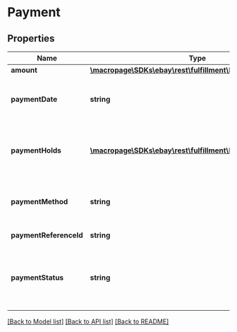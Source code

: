 # Payment

## Properties
Name | Type | Description | Notes
------------ | ------------- | ------------- | -------------
**amount** | [**\macropage\SDKs\ebay\rest\fulfillment\Model\Amount**](Amount.md) |  | [optional] 
**paymentDate** | **string** | The date and time that the payment was received by the seller. This field will not be returned if buyer has yet to pay for the order. This timestamp is in ISO 8601 format, which uses the 24-hour Universal Coordinated Time (UTC) clock. Format: YYYY-MM-DDTHH:MM:SS.SSSZ Example: 2015-08-04T19:09:02.768Z | [optional] 
**paymentHolds** | [**\macropage\SDKs\ebay\rest\fulfillment\Model\PaymentHold[]**](PaymentHold.md) | This container is only returned if eBay is temporarily holding the seller&#39;s funds for the order. If a payment hold has been placed on the order, this container includes the reason for the payment hold, the expected release date of the funds into the seller&#39;s account, the current state of the hold, and as soon as the payment hold has been released, the actual release date. | [optional] 
**paymentMethod** | **string** | The payment method used by the buyer to pay for the order. For implementation help, refer to &lt;a href&#x3D;&#39;https://developer.ebay.com/devzone/rest/api-ref/fulfillment/types/PaymentMethodTypeEnum.html&#39;&gt;eBay API documentation&lt;/a&gt; | [optional] 
**paymentReferenceId** | **string** | This field shows the unique identifier of the buyer&#39;s payment for the order. | [optional] 
**paymentStatus** | **string** | The enumeration value returned in this field indicates the status of the buyer&#39;s payment for the order. See the PaymentStatusEnum type definition for more information on the possible payment states. For implementation help, refer to &lt;a href&#x3D;&#39;https://developer.ebay.com/devzone/rest/api-ref/fulfillment/types/PaymentStatusEnum.html&#39;&gt;eBay API documentation&lt;/a&gt; | [optional] 

[[Back to Model list]](../README.md#documentation-for-models) [[Back to API list]](../README.md#documentation-for-api-endpoints) [[Back to README]](../README.md)


